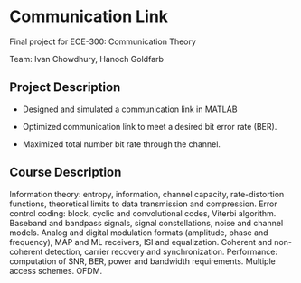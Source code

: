 # Communication Link

Final project for ECE-300: Communication Theory

Team: Ivan Chowdhury, Hanoch Goldfarb

## Project Description
- Designed and simulated a communication link in MATLAB

- Optimized communication link to meet a desired bit error rate (BER).

- Maximized total number bit rate through the channel.


## Course Description
Information theory: entropy, information, channel capacity, rate-distortion functions, theoretical limits to data transmission and compression. Error control coding: block, cyclic and convolutional codes, Viterbi algorithm. Baseband and bandpass signals, signal constellations, noise and channel models. Analog and digital modulation formats (amplitude, phase and frequency), MAP and ML receivers, ISI and equalization. Coherent and non- coherent detection, carrier recovery and synchronization. Performance: computation of SNR, BER, power and bandwidth requirements. Multiple access schemes. OFDM.

